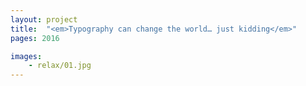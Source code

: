 ```yaml
---
layout: project
title:  "<em>Typography can change the world… just kidding</em>"
pages: 2016

images:
    - relax/01.jpg
---
```

